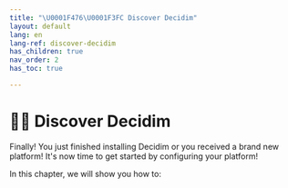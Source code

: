 ```yaml
---
title: "\U0001F476\U0001F3FC Discover Decidim"
layout: default
lang: en
lang-ref: discover-decidim
has_children: true
nav_order: 2
has_toc: true

---
```

# 👶🏼 Discover Decidim

Finally! You just finished installing Decidim or you received a brand new platform! It's now time to get started by configuring your platform!

In this chapter, we will show you how to:
